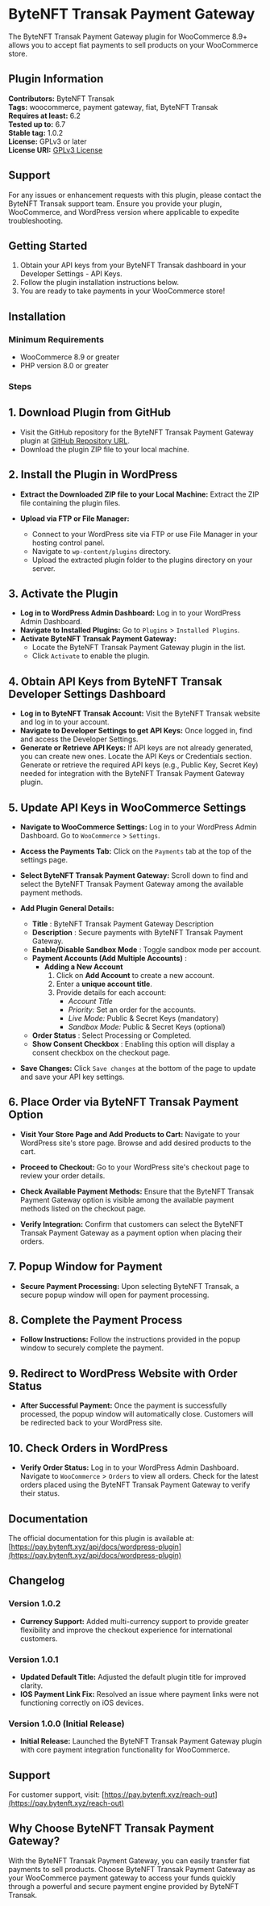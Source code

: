 # ByteNFT Transak Payment Gateway

The ByteNFT Transak Payment Gateway plugin for WooCommerce 8.9+ allows you to accept fiat payments to sell products on your WooCommerce store.

## Plugin Information

**Contributors:** ByteNFT Transak  
**Tags:** woocommerce, payment gateway, fiat, ByteNFT Transak  
**Requires at least:** 6.2  
**Tested up to:** 6.7  
**Stable tag:** 1.0.2  
**License:** GPLv3 or later  
**License URI:** [GPLv3 License](https://www.gnu.org/licenses/gpl-3.0.html)

## Support

For any issues or enhancement requests with this plugin, please contact the ByteNFT Transak support team. Ensure you provide your plugin, WooCommerce, and WordPress version where applicable to expedite troubleshooting.

## Getting Started

1. Obtain your API keys from your ByteNFT Transak dashboard in your Developer Settings - API Keys.
2. Follow the plugin installation instructions below.
3. You are ready to take payments in your WooCommerce store!

## Installation

### Minimum Requirements

- WooCommerce 8.9 or greater
- PHP version 8.0 or greater

### Steps

## 1. Download Plugin from GitHub

- Visit the GitHub repository for the ByteNFT Transak Payment Gateway plugin at [GitHub Repository URL](https://github.com/bytenft/bytenft-transak-payment-gateway).
- Download the plugin ZIP file to your local machine.

## 2. Install the Plugin in WordPress

- **Extract the Downloaded ZIP file to your Local Machine:**
  Extract the ZIP file containing the plugin files.

- **Upload via FTP or File Manager:**
  - Connect to your WordPress site via FTP or use File Manager in your hosting control panel.
  - Navigate to `wp-content/plugins` directory.
  - Upload the extracted plugin folder to the plugins directory on your server.

## 3. Activate the Plugin

- **Log in to WordPress Admin Dashboard:**
  Log in to your WordPress Admin Dashboard.
- **Navigate to Installed Plugins:**
  Go to `Plugins` > `Installed Plugins`.
- **Activate ByteNFT Transak Payment Gateway:**
  - Locate the ByteNFT Transak Payment Gateway plugin in the list.
  - Click `Activate` to enable the plugin.

## 4. Obtain API Keys from ByteNFT Transak Developer Settings Dashboard

- **Log in to ByteNFT Transak Account:**
  Visit the ByteNFT Transak website and log in to your account.
- **Navigate to Developer Settings to get API Keys:**
  Once logged in, find and access the Developer Settings.
- **Generate or Retrieve API Keys:**
  If API keys are not already generated, you can create new ones.
  Locate the API Keys or Credentials section.
  Generate or retrieve the required API keys (e.g., Public Key, Secret Key) needed for integration with the ByteNFT Transak Payment Gateway plugin.

## 5. Update API Keys in WooCommerce Settings

- **Navigate to WooCommerce Settings:**
  Log in to your WordPress Admin Dashboard.
  Go to `WooCommerce` > `Settings`.
- **Access the Payments Tab:**
  Click on the `Payments` tab at the top of the settings page.
- **Select ByteNFT Transak Payment Gateway:**
  Scroll down to find and select the ByteNFT Transak Payment Gateway among the available payment methods.

- **Add Plugin General Details:**

  - **Title** : ByteNFT Transak Payment Gateway
    Description
  - **Description** : Secure payments with ByteNFT Transak Payment Gateway.
  - **Enable/Disable Sandbox Mode** : Toggle sandbox mode per account.
  - **Payment Accounts (Add Multiple Accounts)** :
    - **Adding a New Account**
      1. Click on **Add Account** to create a new account.
      2. Enter a **unique account title**.
      3. Provide details for each account:
         - _Account Title_
         - _Priority:_ Set an order for the accounts.
         - _Live Mode:_ Public & Secret Keys (mandatory)
         - _Sandbox Mode:_ Public & Secret Keys (optional)
  - **Order Status** : Select Processing or Completed.
  - **Show Consent Checkbox** : Enabling this option will display a consent checkbox on the checkout page.

- **Save Changes:**
  Click `Save changes` at the bottom of the page to update and save your API key settings.

## 6. Place Order via ByteNFT Transak Payment Option

- **Visit Your Store Page and Add Products to Cart:**
  Navigate to your WordPress site's store page.
  Browse and add desired products to the cart.

- **Proceed to Checkout:**
  Go to your WordPress site's checkout page to review your order details.

- **Check Available Payment Methods:**
  Ensure that the ByteNFT Transak Payment Gateway option is visible among the available payment methods listed on the checkout page.

- **Verify Integration:**
  Confirm that customers can select the ByteNFT Transak Payment Gateway as a payment option when placing their orders.

## 7. Popup Window for Payment

- **Secure Payment Processing:**
  Upon selecting ByteNFT Transak, a secure popup window will open for payment processing.

## 8. Complete the Payment Process

- **Follow Instructions:**
  Follow the instructions provided in the popup window to securely complete the payment.

## 9. Redirect to WordPress Website with Order Status

- **After Successful Payment:**
  Once the payment is successfully processed, the popup window will automatically close.
  Customers will be redirected back to your WordPress site.

## 10. Check Orders in WordPress

- **Verify Order Status:**
  Log in to your WordPress Admin Dashboard.
  Navigate to `WooCommerce` > `Orders` to view all orders.
  Check for the latest orders placed using the ByteNFT Transak Payment Gateway to verify their status.

## Documentation

The official documentation for this plugin is available at: [https://pay.bytenft.xyz/api/docs/wordpress-plugin](https://pay.bytenft.xyz/api/docs/wordpress-plugin)

## Changelog

### Version 1.0.2

- **Currency Support:** Added multi-currency support to provide greater flexibility and improve the checkout experience for international customers.

### Version 1.0.1

- **Updated Default Title:** Adjusted the default plugin title for improved clarity.
- **IOS Payment Link Fix:** Resolved an issue where payment links were not functioning correctly on iOS devices.

### Version 1.0.0 (Initial Release)

- **Initial Release:** Launched the ByteNFT Transak Payment Gateway plugin with core payment integration functionality for WooCommerce.

## Support

For customer support, visit: [https://pay.bytenft.xyz/reach-out](https://pay.bytenft.xyz/reach-out)

## Why Choose ByteNFT Transak Payment Gateway?

With the ByteNFT Transak Payment Gateway, you can easily transfer fiat payments to sell products. Choose ByteNFT Transak Payment Gateway as your WooCommerce payment gateway to access your funds quickly through a powerful and secure payment engine provided by ByteNFT Transak.
